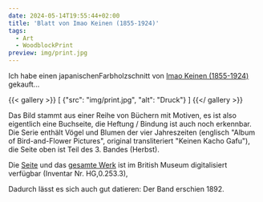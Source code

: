 ```yaml
---
date: 2024-05-14T19:55:44+02:00
title: 'Blatt von Imao Keinen (1855-1924)'
tags:
  - Art
  - WoodblockPrint
preview: img/print.jpg
---
```


Ich habe einen japanischenFarbholzschnitt von [Imao Keinen (1855-1924)](https://de.wikipedia.org/wiki/Imao_Keinen) gekauft...
<!--more-->

{{< gallery >}}
[
  {"src": "img/print.jpg", "alt": "Druck"}
]
{{</ gallery >}}

Das Bild stammt aus einer Reihe von Büchern mit Motiven, es ist also eigentlich eine Buchseite, die Heftung / Bindung ist auch noch erkennbar. Die Serie enthält Vögel und Blumen der vier Jahreszeiten (englisch "Album of Bird-and-Flower Pictures", original transliteriert "Keinen Kacho Gafu"), die Seite oben ist Teil des 3. Bandes (Herbst).

Die [Seite](https://www.britishmuseum.org/collection/image/1613213177) und das [gesamte Werk](https://www.britishmuseum.org/collection/object/A_HG-0-253-3) ist im British Museum digitalisiert verfügbar (Inventar Nr. HG,0.253.3),

Dadurch lässt es sich auch gut datieren: Der Band erschien 1892.
